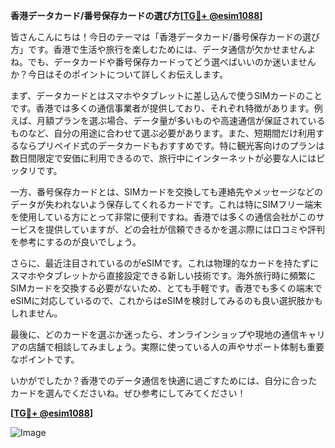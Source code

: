 **香港データカード/番号保存カードの選び方[[TG💪+ @esim1088](https://t.me/s/esim1088)]**

皆さんこんにちは！今日のテーマは「香港データカード/番号保存カードの選び方」です。香港で生活や旅行を楽しむためには、データ通信が欠かせませんよね。でも、データカードや番号保存カードってどう選べばいいのか迷いませんか？今日はそのポイントについて詳しくお伝えします。

まず、データカードとはスマホやタブレットに差し込んで使うSIMカードのことです。香港では多くの通信事業者が提供しており、それぞれ特徴があります。例えば、月額プランを選ぶ場合、データ量が多いものや高速通信が保証されているものなど、自分の用途に合わせて選ぶ必要があります。また、短期間だけ利用するならプリペイド式のデータカードもおすすめです。特に観光客向けのプランは数日間限定で安価に利用できるので、旅行中にインターネットが必要な人にはピッタリです。

一方、番号保存カードとは、SIMカードを交換しても連絡先やメッセージなどのデータが失われないよう保存してくれるカードです。これは特にSIMフリー端末を使用している方にとって非常に便利ですね。香港では多くの通信会社がこのサービスを提供していますが、どの会社が信頼できるかを選ぶ際には口コミや評判を参考にするのが良いでしょう。

さらに、最近注目されているのがeSIMです。これは物理的なカードを持たずにスマホやタブレットから直接設定できる新しい技術です。海外旅行時に頻繁にSIMカードを交換する必要がないため、とても手軽です。香港でも多くの端末でeSIMに対応しているので、これからはeSIMを検討してみるのも良い選択肢かもしれません。

最後に、どのカードを選ぶか迷ったら、オンラインショップや現地の通信キャリアの店舗で相談してみましょう。実際に使っている人の声やサポート体制も重要なポイントです。

いかがでしたか？香港でのデータ通信を快適に過ごすためには、自分に合ったカードを選んでくださいね。ぜひ参考にしてみてください！

**[[TG💪+ @esim1088](https://t.me/s/esim1088)]**

![Image](https://i.postimg.cc/Y0z9fWf4/image.png)